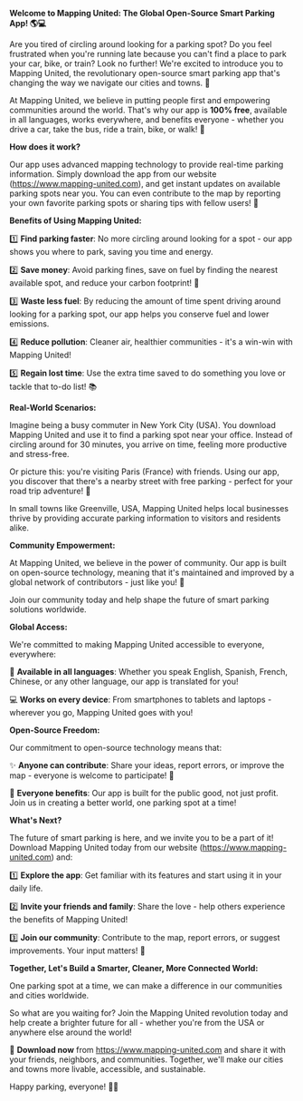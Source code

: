 **Welcome to Mapping United: The Global Open-Source Smart Parking App! 🌎💻**

Are you tired of circling around looking for a parking spot? Do you feel frustrated when you're running late because you can't find a place to park your car, bike, or train? Look no further! We're excited to introduce you to Mapping United, the revolutionary open-source smart parking app that's changing the way we navigate our cities and towns. 🚀

At Mapping United, we believe in putting people first and empowering communities around the world. That's why our app is **100% free**, available in all languages, works everywhere, and benefits everyone - whether you drive a car, take the bus, ride a train, bike, or walk! 🌈

**How does it work?**

Our app uses advanced mapping technology to provide real-time parking information. Simply download the app from our website (https://www.mapping-united.com), and get instant updates on available parking spots near you. You can even contribute to the map by reporting your own favorite parking spots or sharing tips with fellow users! 🤝

**Benefits of Using Mapping United:**

1️⃣ **Find parking faster**: No more circling around looking for a spot - our app shows you where to park, saving you time and energy.

2️⃣ **Save money**: Avoid parking fines, save on fuel by finding the nearest available spot, and reduce your carbon footprint! 🌿

3️⃣ **Waste less fuel**: By reducing the amount of time spent driving around looking for a parking spot, our app helps you conserve fuel and lower emissions.

4️⃣ **Reduce pollution**: Cleaner air, healthier communities - it's a win-win with Mapping United!

5️⃣ **Regain lost time**: Use the extra time saved to do something you love or tackle that to-do list! 📚

**Real-World Scenarios:**

Imagine being a busy commuter in New York City (USA). You download Mapping United and use it to find a parking spot near your office. Instead of circling around for 30 minutes, you arrive on time, feeling more productive and stress-free.

Or picture this: you're visiting Paris (France) with friends. Using our app, you discover that there's a nearby street with free parking - perfect for your road trip adventure! 🚗

In small towns like Greenville, USA, Mapping United helps local businesses thrive by providing accurate parking information to visitors and residents alike.

**Community Empowerment:**

At Mapping United, we believe in the power of community. Our app is built on open-source technology, meaning that it's maintained and improved by a global network of contributors - just like you! 🌟

Join our community today and help shape the future of smart parking solutions worldwide.

**Global Access:**

We're committed to making Mapping United accessible to everyone, everywhere:

🚀 **Available in all languages**: Whether you speak English, Spanish, French, Chinese, or any other language, our app is translated for you!

💻 **Works on every device**: From smartphones to tablets and laptops - wherever you go, Mapping United goes with you!

**Open-Source Freedom:**

Our commitment to open-source technology means that:

✨ **Anyone can contribute**: Share your ideas, report errors, or improve the map - everyone is welcome to participate! 🤝

👥 **Everyone benefits**: Our app is built for the public good, not just profit. Join us in creating a better world, one parking spot at a time!

**What's Next?**

The future of smart parking is here, and we invite you to be a part of it! Download Mapping United today from our website (https://www.mapping-united.com) and:

1️⃣ **Explore the app**: Get familiar with its features and start using it in your daily life.

2️⃣ **Invite your friends and family**: Share the love - help others experience the benefits of Mapping United!

3️⃣ **Join our community**: Contribute to the map, report errors, or suggest improvements. Your input matters! 🤝

**Together, Let's Build a Smarter, Cleaner, More Connected World:**

One parking spot at a time, we can make a difference in our communities and cities worldwide.

So what are you waiting for? Join the Mapping United revolution today and help create a brighter future for all - whether you're from the USA or anywhere else around the world!

🌟 **Download now** from https://www.mapping-united.com and share it with your friends, neighbors, and communities. Together, we'll make our cities and towns more livable, accessible, and sustainable.

Happy parking, everyone! 🚗💕